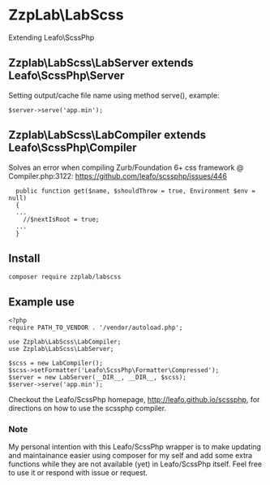 # ZzpLab\LabScss
Extending Leafo\ScssPhp



## Zzplab\LabScss\LabServer extends Leafo\ScssPhp\Server
Setting output/cache file name using method serve(), example:
```
$server->serve('app.min');
```

## Zzplab\LabScss\LabCompiler extends Leafo\ScssPhp\Compiler
Solves an error when compiling Zurb/Foundation 6+ css framework @ Compiler.php:3122:
https://github.com/leafo/scssphp/issues/446
```
  public function get($name, $shouldThrow = true, Environment $env = null)
  {
  ...
    //$nextIsRoot = true;
  ...
  }
```

## Install

```
composer require zzplab/labscss
```

## Example use

```
<?php
require PATH_TO_VENDOR . '/vendor/autoload.php';

use Zzplab\LabScss\LabCompiler;
use Zzplab\LabScss\LabServer;

$scss = new LabCompiler();
$scss->setFormatter('Leafo\ScssPhp\Formatter\Compressed');
$server = new LabServer(__DIR__, __DIR__, $scss);
$server->serve('app.min');

```
Checkout the Leafo/ScssPhp homepage, http://leafo.github.io/scssphp, for directions on how to use the scssphp compiler.

### Note
My personal intention with this Leafo/ScssPhp wrapper is to make updating and maintainance easier using composer for my self and add some extra functions while they are not available (yet) in Leafo/ScssPhp itself.
Feel free to use it or respond with issue or request.
